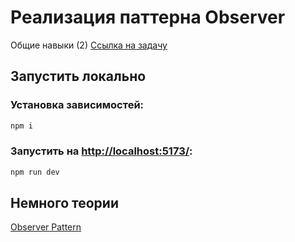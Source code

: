 # Реализация паттерна Observer

Общие навыки (2)
[Ссылка на задачу](https://ru.yougile.com/team/40222ffe7795/%D0%94%D0%B8%D0%BC%D0%B0#DIM-16)

## Запустить локально

### Установка зависимостей:

```bash
npm i
```

### Запустить на [http://localhost:5173/](http://localhost:5173/):

```bash
npm run dev
```

## Немного теории

[Observer Pattern](https://www.patterns.dev/vanilla/observer-pattern)

